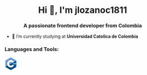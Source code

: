 <h1 align="center">Hi 👋, I'm jlozanoc1811</h1>
<h3 align="center">A passionate frontend developer from Colombia</h3>

- 🔭 I’m currently studying at **Universidad Catolica de Colombia**



<h3 align="left">Languages and Tools:</h3>
<p align="left"> <a href="https://www.w3schools.com/cpp/" target="_blank" rel="noreferrer"> <img src="https://raw.githubusercontent.com/devicons/devicon/master/icons/cplusplus/cplusplus-original.svg" alt="cplusplus" width="40" height="40"/> </a> </p>
